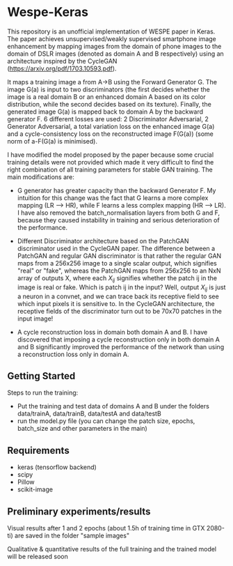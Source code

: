 # Wespe-Keras

This repository is an unofficial implementation of WESPE paper in Keras. The paper achieves unsupervised/weakly supervised smartphone image enhancement by mapping images from the domain of phone images to the domain of DSLR images (denoted as domain A and B respectively) using an architecture inspired by the CycleGAN (https://arxiv.org/pdf/1703.10593.pdf). 

It maps a training image a from A->B using the Forward Generator G. The image G(a) is input to two discriminators (the first decides whether the image is a real domain B or an enhanced domain A based on its color distribution, while the second decides based on its texture). Finally, the generated image G(a) is mapped back to domain A by the backward generator F. 6 different losses are used: 2 Discriminator Adversarial, 2 Generator Adversarial, a total variation loss on the enhanced image G(a) and a cycle-consistency loss on the reconstructed image F(G(a)) (some norm of a-F(G(a) is minimised). 

I have modified the model proposed by the paper because some crucial training details were not provided which made it very difficult to find the right combination of all training parameters for stable GAN training. The main modifications are:

* G generator has greater capacity than the backward Generator F. My intuition for this change was the fact that G learns a more complex mapping (LR --> HR), while F learns a less complex mapping (HR --> LR). I have also removed the batch_normalisation layers from both G and F, because they caused instability in training and serious deterioration of the performance.

* Different Discriminator architecture based on the PatchGAN discriminator used in the CycleGAN paper. The difference between a PatchGAN and regular GAN discriminator is that rather the regular GAN maps from a 256x256 image to a single scalar output, which signifies "real" or "fake", whereas the PatchGAN maps from 256x256 to an NxN array of outputs X, where each $X_{ij}$ signifies whether the patch ij in the image is real or fake. Which is patch ij in the input? Well, output $X_{ij}$ is just a neuron in a convnet, and we can trace back its receptive field to see which input pixels it is sensitive to. In the CycleGAN architecture, the receptive fields of the discriminator turn out to be 70x70 patches in the input image!

* A cycle reconstruction loss in domain both domain A and B. I have discovered that imposing a cycle reconstruction only in both domain A and B significantly improved the performance of the network than using a reconstruction loss only in domain A.



## Getting Started


Steps to run the training:

* Put the training and test data of domains A and B under the folders data/trainA, data/trainB, data/testA and data/testB
* run the model.py file (you can change the patch size, epochs, batch_size and other parameters in the main)

## Requirements

* keras (tensorflow backend)
* scipy
* Pillow
* scikit-image


## Preliminary experiments/results

Visual results after 1 and 2 epochs (about 1.5h of training time in GTX 2080-ti) are saved in the folder "sample images"

Qualitative & quantitative results of the full training and the trained model will be released soon
